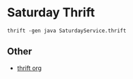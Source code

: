 # Saturday Thrift

```shell
thrift -gen java SaturdayService.thrift
```




## Other

- [thrift org](http://thrift.apache.org/)




